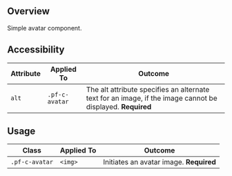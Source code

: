 ## Overview

Simple avatar component.

## Accessibility

| Attribute | Applied To | Outcome |
| -- | -- | -- |
| `alt` | `.pf-c-avatar` | The alt attribute specifies an alternate text for an image, if the image cannot be displayed. **Required** |


## Usage

| Class | Applied To | Outcome |
| -- | -- | -- |
| `.pf-c-avatar` | `<img>` |  Initiates an avatar image. **Required** |
